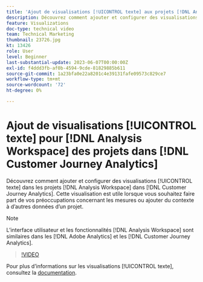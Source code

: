 ```yaml
---
title: 'Ajout de visualisations [!UICONTROL texte] aux projets [!DNL Analysis Workspace] '
description: Découvrez comment ajouter et configurer des visualisations [!UICONTROL texte] dans  [!DNL Analysis Workspace]  projets dans  [!DNL Customer Journey Analytics].
feature: Visualizations
doc-type: technical video
team: Technical Marketing
thumbnail: 23726.jpg
kt: 13426
role: User
level: Beginner
last-substantial-update: 2023-06-07T00:00:00Z
exl-id: f4ddd3fb-af0b-4594-9cde-81829885b611
source-git-commit: 1a23bfa0e22a8201c4e39131fafe09573c829ce7
workflow-type: tm+mt
source-wordcount: '72'
ht-degree: 0%

---
```


# Ajout de visualisations [!UICONTROL texte] pour [!DNL Analysis Workspace] des projets dans [!DNL Customer Journey Analytics]

Découvrez comment ajouter et configurer des visualisations [!UICONTROL texte] dans les projets [!DNL Analysis Workspace] dans [!DNL Customer Journey Analytics]. Cette visualisation est utile lorsque vous souhaitez faire part de vos préoccupations concernant les mesures ou ajouter du contexte à d’autres données d’un projet.

>[!NOTE]
>
>L’interface utilisateur et les fonctionnalités [!DNL Analysis Workspace] sont similaires dans les [!DNL Adobe Analytics] et les [!DNL Customer Journey Analytics].

>[!VIDEO](https://video.tv.adobe.com/v/23726/?quality=12&learn=on)

Pour plus d’informations sur les visualisations [!UICONTROL texte], consultez la [documentation](https://experienceleague.adobe.com/docs/analytics-platform/using/cja-workspace/visualizations/text.html?lang=fr).
